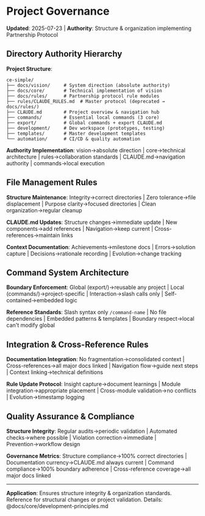 # Project Governance

**Updated**: 2025-07-23 | **Authority**: Structure & organization implementing Partnership Protocol

## Directory Authority Hierarchy

**Project Structure**:
```
ce-simple/
├── docs/vision/     # System direction (absolute authority)
├── docs/core/       # Technical implementation of vision
├── docs/rules/      # Partnership protocol rule modules
├── rules/CLAUDE_RULES.md  # Master protocol (deprecated → docs/rules/)
├── CLAUDE.md        # Project overview & navigation hub
├── commands/        # Essential local commands (3 core)
├── export/          # Global commands + export CLAUDE.md
├── development/     # Dev workspace (prototypes, testing)
├── templates/       # Master development templates
└── automation/      # CI/CD & quality automation
```

**Authority Implementation**: vision→absolute direction | core→technical architecture | rules→collaboration standards | CLAUDE.md→navigation authority | commands→local execution

## File Management Rules

**Structure Maintenance**: Integrity→correct directories | Zero tolerance→file displacement | Purpose clarity→focused directories | Clean organization→regular cleanup

**CLAUDE.md Updates**: Structure changes→immediate update | New components→add references | Navigation→keep current | Cross-references→maintain links

**Context Documentation**: Achievements→milestone docs | Errors→solution capture | Decisions→rationale recording | Evolution→change tracking

## Command System Architecture

**Boundary Enforcement**: Global (export/)→reusable any project | Local (commands/)→project-specific | Interaction→slash calls only | Self-contained→embedded logic

**Reference Standards**: Slash syntax only `/command-name` | No file dependencies | Embedded patterns & templates | Boundary respect→local can't modify global

## Integration & Cross-Reference Rules

**Documentation Integration**: No fragmentation→consolidated context | Cross-references→all major docs linked | Navigation flow→guide next steps | Context linking→technical definitions

**Rule Update Protocol**: Insight capture→document learnings | Module integration→appropriate placement | Cross-module validation→no conflicts | Evolution→timestamp logging

## Quality Assurance & Compliance

**Structure Integrity**: Regular audits→periodic validation | Automated checks→where possible | Violation correction→immediate | Prevention→workflow design

**Governance Metrics**: Structure compliance→100% correct directories | Documentation currency→CLAUDE.md always current | Command compliance→100% boundary adherence | Cross-reference coverage→all major docs linked

---

**Application**: Ensures structure integrity & organization standards. Reference for structural changes or project validation. Details: @docs/core/development-principles.md